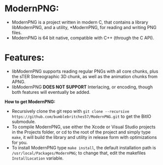 **ModernPNG:**
=============
* ModernPNG is a project written in modern C, that contains a library libModernPNG, and a utility, *ModernPNG, for reading and writing PNG files.
* ModernPNG is 64 bit native, compatible with C++ (through the C API).

**Features:**
==========
* libModernPNG supports reading regular PNGs with all core chunks, plus the sTER Stereographic 3D chunk, as well as the animation chunks from APNG.
* libModernPNG **DOES NOT SUPPORT** Interlacing, or encoding, though both features will eventually be added.

**How to get ModernPNG:**

* Recursively clone the git repo with `git clone --recursive https://github.com/bumblebritches57/ModernPNG.git` to get the BitIO submodule.
* To compile ModernPNG, use either the Xcode or Visual Studio projects in the Projects folder, or cd to the root of the project and simply type `make`, it will build the library and utility in release form with optimizations for you.
* To install ModernPNG type `make install`, the default installation path is `/usr/local/Packages/ModernPNG`; to change that, edit the makefiles `InstallLocation` variable.

